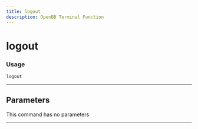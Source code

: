 ```yaml
---
title: logout
description: OpenBB Terminal Function
---
```


# logout



### Usage

```python
logout
```

---

## Parameters

This command has no parameters


---
